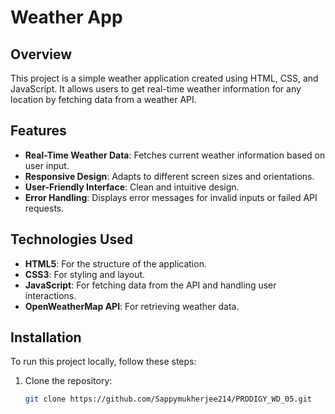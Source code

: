 # Weather App

## Overview
This project is a simple weather application created using HTML, CSS, and JavaScript. It allows users to get real-time weather information for any location by fetching data from a weather API.

## Features
- **Real-Time Weather Data**: Fetches current weather information based on user input.
- **Responsive Design**: Adapts to different screen sizes and orientations.
- **User-Friendly Interface**: Clean and intuitive design.
- **Error Handling**: Displays error messages for invalid inputs or failed API requests.

## Technologies Used
- **HTML5**: For the structure of the application.
- **CSS3**: For styling and layout.
- **JavaScript**: For fetching data from the API and handling user interactions.
- **OpenWeatherMap API**: For retrieving weather data.

## Installation
To run this project locally, follow these steps:

1. Clone the repository:
   ```bash
   git clone https://github.com/Sappymukherjee214/PRODIGY_WD_05.git
